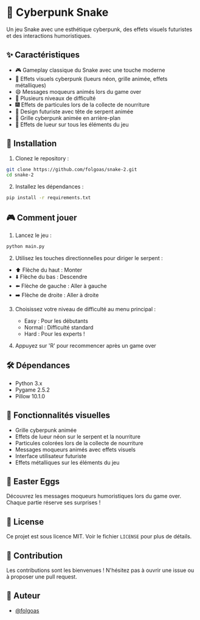 # 🐍 Cyberpunk Snake

Un jeu Snake avec une esthétique cyberpunk, des effets visuels futuristes et des interactions humoristiques.

## ✨ Caractéristiques

- 🎮 Gameplay classique du Snake avec une touche moderne
- 🌈 Effets visuels cyberpunk (lueurs néon, grille animée, effets métalliques)
- 😄 Messages moqueurs animés lors du game over
- 🎯 Plusieurs niveaux de difficulté
- 🎆 Effets de particules lors de la collecte de nourriture
- 👾 Design futuriste avec tête de serpent animée
- 🌟 Grille cyberpunk animée en arrière-plan
- 💫 Effets de lueur sur tous les éléments du jeu

## 🚀 Installation

1. Clonez le repository :
```bash
git clone https://github.com/folgoas/snake-2.git
cd snake-2
```

2. Installez les dépendances :
```bash
pip install -r requirements.txt
```

## 🎮 Comment jouer

1. Lancez le jeu :
```bash
python main.py
```

2. Utilisez les touches directionnelles pour diriger le serpent :
- ⬆️ Flèche du haut : Monter
- ⬇️ Flèche du bas : Descendre
- ⬅️ Flèche de gauche : Aller à gauche
- ➡️ Flèche de droite : Aller à droite

3. Choisissez votre niveau de difficulté au menu principal :
   - Easy : Pour les débutants
   - Normal : Difficulté standard
   - Hard : Pour les experts !

4. Appuyez sur 'R' pour recommencer après un game over

## 🛠️ Dépendances

- Python 3.x
- Pygame 2.5.2
- Pillow 10.1.0

## 🎨 Fonctionnalités visuelles

- Grille cyberpunk animée
- Effets de lueur néon sur le serpent et la nourriture
- Particules colorées lors de la collecte de nourriture
- Messages moqueurs animés avec effets visuels
- Interface utilisateur futuriste
- Effets métalliques sur les éléments du jeu

## 👾 Easter Eggs

Découvrez les messages moqueurs humoristiques lors du game over. Chaque partie réserve ses surprises !

## 📝 License

Ce projet est sous licence MIT. Voir le fichier `LICENSE` pour plus de détails.

## 🤝 Contribution

Les contributions sont les bienvenues ! N'hésitez pas à ouvrir une issue ou à proposer une pull request.

## 👤 Auteur

- [@folgoas](https://github.com/folgoas)

